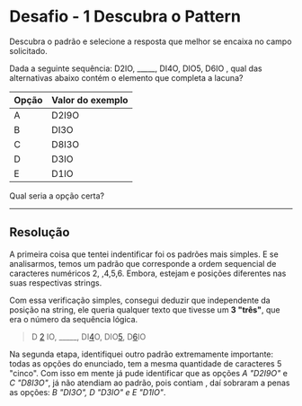 # Desafio - 1 Descubra o Pattern
Descubra o padrão e selecione a resposta que melhor se encaixa no campo solicitado.


Dada a seguinte sequência: D2IO, _____, DI4O, DIO5, D6IO , qual das alternativas abaixo contém o elemento que completa a lacuna?

Opção  | Valor do exemplo
--------- | ------
A | D2I9O
B | DI3O
C | D8I3O
D | D3IO
E | D1IO

Qual seria a opção certa?

----

## Resolução

A primeira coisa que tentei indentificar foi os padrões mais simples. E se analisarmos, temos um padrão que corresponde a ordem sequencial de caracteres numéricos 2, ,4,5,6. Embora, estejam e posições diferentes nas suas respectivas strings.

Com essa verificação simples, consegui deduzir que independente da posição na string, ele queria qualquer texto que tivesse um **3 "três"**, que era o número da sequência lógica.
> D [2]() IO, _____, DI[4]()O, DIO[5](), D[6]()IO

Na segunda etapa, identifiquei outro padrão extremamente importante: todas as opções do enunciado, tem a mesma quantidade de caracteres 5 "cinco". Com isso em mente já pude identificar que as opções _A "D2I9O"_ e _C "D8I3O"_, já não atendiam ao padrão, pois contiam , daí sobraram a penas as opções: _B "DI3O", D "D3IO" e E "D1IO"_.
